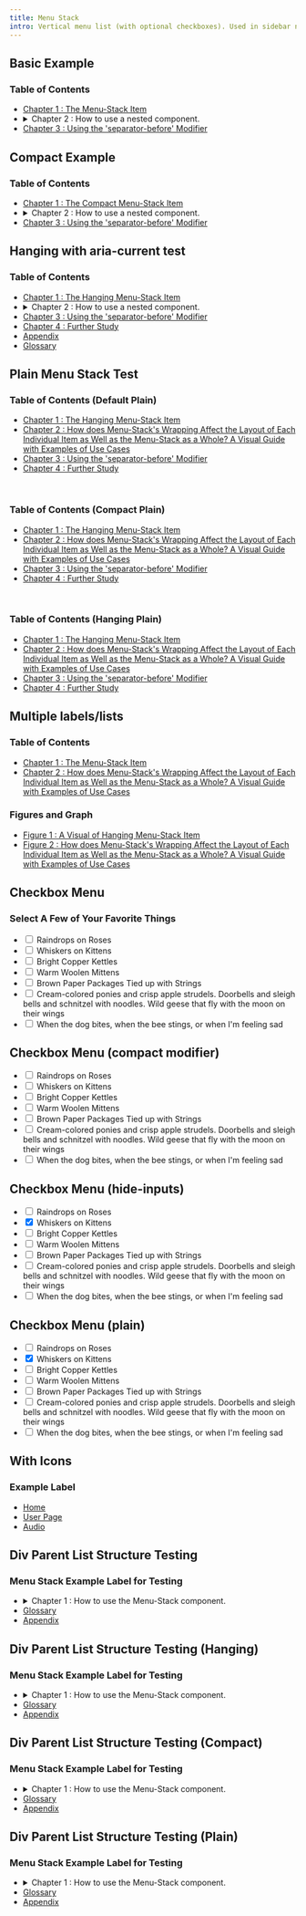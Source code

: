```yaml
---
title: Menu Stack
intro: Vertical menu list (with optional checkboxes). Used in sidebar nav, popover menus, etc
---
```


<h2 class="h2">Basic Example</h2>

<div class="menu-stack">
  <h3 class="menu-stack__label">Table of Contents</h3>
  <ul class="menu-stack__list">
    <li class="menu-stack__item">
      <a class="menu-stack__link" href="#" >Chapter 1 : The Menu-Stack Item</a>
    </li>
    <li class="menu-stack__item">
      <details class="menu-stack__collapsible">
        <summary class="menu-stack__toggle">
          <span class="menu-stack__toggle-content"><span class="menu-stack__link-text">Chapter 2 : How to use a nested component.</span></span>
          <span class="menu-stack__toggle-icon css-icon css-icon--angle-down-to-up" aria-hidden="true"></span>
        </summary>
        <div class="menu-stack__collapsible-content">
          <ul class="menu-stack__list">
            <li class="menu-stack__item">
              <a class="menu-stack__link" href="#">Chapter 1.A : A Visual of a Link</a>
            </li>
            <li class="menu-stack__item">
              <details class="menu-stack__collapsible">
                <summary class="menu-stack__toggle">
                  <span class="menu-stack__toggle-content"><span class="menu-stack__link-text">Chapter 2.B : How to Use Menu-Stacks with More than 2 Levels.</span></span>
                  <span class="menu-stack__toggle-icon css-icon css-icon--angle-down-to-up" aria-hidden="true"></span>
                </summary>
                <div class="menu-stack__collapsible-content">
                  <ul class="menu-stack__list">
                    <li class="menu-stack__item"><a class="menu-stack__link" href="#">Chapter 2.B.i : A First Look at a Nested Item </a></li>
                    <li class="menu-stack__item">
                      <a class="menu-stack__link" href="#">Chapter 2.B.ii : How does Menu-Stack's Wrapping Affect the Layout of Each Individual Item as Well as the Menu-Stack as a Whole? A Visual Guide with Examples of Use Cases</a>
                    </li>
                  </ul>
                </div>
              </details>
            </li>
          </ul>
        </div>
      </details>
    </li>
    <li class="menu-stack__item menu-stack__item--separator-before">
      <a class="menu-stack__link" href="#">Chapter 3 : Using the 'separator-before' Modifier</a>
    </li>
  </ul>
</div>

<h2 class="h2">Compact Example</h2>

<div class="menu-stack menu-stack--compact">
  <h3 class="menu-stack__label">Table of Contents</h3>
  <ul class="menu-stack__list">
    <li class="menu-stack__item">
      <a class="menu-stack__link" href="#" >Chapter 1 : The Compact Menu-Stack Item</a>
    </li>
    <li class="menu-stack__item">
      <details class="menu-stack__collapsible">
        <summary class="menu-stack__toggle">
          <span class="menu-stack__toggle-content"><span class="menu-stack__link-text">Chapter 2 : How to use a nested component.</span></span>
          <span class="menu-stack__toggle-icon css-icon css-icon--angle-down-to-up" aria-hidden="true"></span>
        </summary>
        <div class="menu-stack__collapsible-content">
          <ul class="menu-stack__list">
            <li class="menu-stack__item">
              <a class="menu-stack__link" href="#">Chapter 1.A : A Visual of a Link</a>
            </li>
            <li class="menu-stack__item">
              <details class="menu-stack__collapsible">
                <summary class="menu-stack__toggle">
                  <span class="menu-stack__toggle-content"><span class="menu-stack__link-text">Chapter 2.B : How to Use Menu-Stacks with More than 2 Levels.</span></span>
                  <span class="menu-stack__toggle-icon css-icon css-icon--angle-down-to-up" aria-hidden="true"></span>
                </summary>
                <div class="menu-stack__collapsible-content">
                  <ul class="menu-stack__list">
                    <li class="menu-stack__item"><a class="menu-stack__link" href="#">Chapter 2.B.i : A First Look at a Nested Item </a></li>
                    <li class="menu-stack__item">
                      <a class="menu-stack__link" href="#">Chapter 2.B.ii : How does Menu-Stack's Wrapping Affect the Layout of Each Individual Item as Well as the Menu-Stack as a Whole? A Visual Guide with Examples of Use Cases</a>
                    </li>
                  </ul>
                </div>
              </details>
            </li>
          </ul>
        </div>
      </details>
    </li>
    <li class="menu-stack__item menu-stack__item--separator-before">
      <a class="menu-stack__link" href="#">Chapter 3 : Using the 'separator-before' Modifier</a>
    </li>
  </ul>
</div>

<h2 class="h2">Hanging with aria-current test</h2>

<div class="menu-stack menu-stack--hanging">
  <h3 class="menu-stack__label">Table of Contents</h3>
  <ul class="menu-stack__list">
    <li class="menu-stack__item">
      <a class="menu-stack__link" href="#" >Chapter 1 : The Hanging Menu-Stack Item</a>
    </li>
    <li class="menu-stack__item">
      <details class="menu-stack__collapsible">
        <summary class="menu-stack__toggle">
          <span class="menu-stack__toggle-content"><span class="menu-stack__link-text">Chapter 2 : How to use a nested component.</span></span>
          <span class="menu-stack__toggle-icon css-icon css-icon--angle-down-to-up" aria-hidden="true"></span>
        </summary>
        <div class="menu-stack__collapsible-content">
          <ul class="menu-stack__list">
            <li class="menu-stack__item">
              <a class="menu-stack__link" href="#">Chapter 1.A : A Visual of a Link</a>
            </li>
            <li class="menu-stack__item">
              <details class="menu-stack__collapsible">
                <summary class="menu-stack__toggle">
                  <span class="menu-stack__toggle-content"><span class="menu-stack__link-text">Chapter 2.B : How to Use Menu-Stacks with More than 2 Levels.</span></span>
                  <span class="menu-stack__toggle-icon css-icon css-icon--angle-down-to-up" aria-hidden="true"></span>
                </summary>
                <div class="menu-stack__collapsible-content">
                  <ul class="menu-stack__list">
                    <li class="menu-stack__item"><a class="menu-stack__link" href="#">Chapter 2.B.i : A First Look at a Nested Item </a></li>
                    <li class="menu-stack__item">
                      <a class="menu-stack__link" href="#">Chapter 2.B.ii : How does Menu-Stack's Wrapping Affect the Layout of Each Individual Item as Well as the Menu-Stack as a Whole? A Visual Guide with Examples of Use Cases</a>
                    </li>
                  </ul>
                </div>
              </details>
            </li>
          </ul>
        </div>
      </details>
    </li>
    <li class="menu-stack__item menu-stack__item--separator-before">
      <a class="menu-stack__link" href="#">Chapter 3 : Using the 'separator-before' Modifier</a>
    </li>
    <li class="menu-stack__item">
      <a class="menu-stack__link" href="#">Chapter 4 : Further Study</a>
    </li>
    <li class="menu-stack__item">
      <a class="menu-stack__link" href="#">Appendix</a>
    </li>
    <li class="menu-stack__item">
      <a class="menu-stack__link" href="#">Glossary</a>
    </li>
  </ul>
</div>

<h2 class="h2">Plain Menu Stack Test</h2>

<div class="menu-stack menu-stack--plain">
  <h3 class="menu-stack__label">Table of Contents (Default Plain)</h3>
  <ul class="menu-stack__list">
    <li class="menu-stack__item">
      <a class="menu-stack__link" href="#" >Chapter 1 : The Hanging Menu-Stack Item</a>
    </li>
    <li class="menu-stack__item">
      <a class="menu-stack__link" href="#" aria-current="page">Chapter 2 : How does Menu-Stack's Wrapping Affect the Layout of Each Individual Item as Well as the Menu-Stack as a Whole? A Visual Guide with Examples of Use Cases</a>
    </li>
    <li class="menu-stack__item menu-stack__item--separator-before">
      <a class="menu-stack__link" href="#">Chapter 3 : Using the 'separator-before' Modifier</a>
    </li>
    <li class="menu-stack__item">
      <a class="menu-stack__link" href="#">Chapter 4 : Further Study</a>
    </li>
  </ul>
</div>

<br>

<div class="menu-stack menu-stack--plain menu-stack--compact">
  <h3 class="menu-stack__label">Table of Contents (Compact Plain)</h3>
  <ul class="menu-stack__list">
    <li class="menu-stack__item">
      <a class="menu-stack__link" href="#" >Chapter 1 : The Hanging Menu-Stack Item</a>
    </li>
    <li class="menu-stack__item">
      <a class="menu-stack__link" href="#" aria-current="page">Chapter 2 : How does Menu-Stack's Wrapping Affect the Layout of Each Individual Item as Well as the Menu-Stack as a Whole? A Visual Guide with Examples of Use Cases</a>
    </li>
    <li class="menu-stack__item menu-stack__item--separator-before">
      <a class="menu-stack__link" href="#">Chapter 3 : Using the 'separator-before' Modifier</a>
    </li>
    <li class="menu-stack__item">
      <a class="menu-stack__link" href="#">Chapter 4 : Further Study</a>
    </li>
  </ul>
</div>

<br>

<div class="menu-stack menu-stack--plain menu-stack--hanging">
  <h3 class="menu-stack__label">Table of Contents (Hanging Plain)</h3>
  <ul class="menu-stack__list">
    <li class="menu-stack__item">
      <a class="menu-stack__link" href="#" >Chapter 1 : The Hanging Menu-Stack Item</a>
    </li>
    <li class="menu-stack__item">
      <a class="menu-stack__link" href="#" aria-current="page">Chapter 2 : How does Menu-Stack's Wrapping Affect the Layout of Each Individual Item as Well as the Menu-Stack as a Whole? A Visual Guide with Examples of Use Cases</a>
    </li>
    <li class="menu-stack__item menu-stack__item--separator-before">
      <a class="menu-stack__link" href="#">Chapter 3 : Using the 'separator-before' Modifier</a>
    </li>
    <li class="menu-stack__item">
      <a class="menu-stack__link" href="#">Chapter 4 : Further Study</a>
    </li>
  </ul>
</div>

<h2 class="h2">Multiple labels/lists</h2>

<div class="menu-stack menu-stack--separated">
  <h3 class="menu-stack__label">Table of Contents</h3>
  <ul class="menu-stack__list">
    <li class="menu-stack__item">
      <a class="menu-stack__link is-active" href="#" >Chapter 1 : The Menu-Stack Item</a>
    </li>
    <li class="menu-stack__item">
      <a class="menu-stack__link" href="#">Chapter 2 : How does Menu-Stack's Wrapping Affect the Layout of Each Individual Item as Well as the Menu-Stack as a Whole? A Visual Guide with Examples of Use Cases</a>
    </li>
  </ul>
</div>
<div class="menu-stack menu-stack--hanging menu-stack--separated">
  <h3 class="menu-stack__label">Figures and Graph</h3>
  <ul class="menu-stack__list">
    <li class="menu-stack__item">
      <a class="menu-stack__link" href="#">Figure 1 : A Visual of Hanging Menu-Stack Item</a>
    </li>
    <li class="menu-stack__item">
      <a class="menu-stack__link" href="#">Figure 2 : How does Menu-Stack's Wrapping Affect the Layout of Each Individual Item as Well as the Menu-Stack as a Whole? A Visual Guide with Examples of Use Cases</a>
    </li>
  </ul>
</div>



<h2 class="h2">Checkbox Menu</h2>

<div class="menu-stack form-theme">
  <h3 class="menu-stack__label">Select A Few of Your Favorite Things</h3>
  <ul class="menu-stack__list">
    <li class="menu-stack__item">
      <div class="menu-stack__selectable">
        <input type="checkbox" id="cb-1">
        <label for="cb-1">Raindrops on Roses</label>
      </div>
    </li>
    <li class="menu-stack__item">
      <div class="menu-stack__selectable">
        <input type="checkbox" id="cb-2">
        <label for="cb-2">Whiskers on Kittens</label>
      </div>
    </li>
    <li class="menu-stack__item menu-stack__item--separator-before">
      <div class="menu-stack__selectable">
        <input type="checkbox" id="cb-3">
        <label for="cb-3">Bright Copper Kettles</label>
      </div>
    </li>
    <li class="menu-stack__item">
      <div class="menu-stack__selectable">
        <input type="checkbox" id="cb-4">
        <label for="cb-4">Warm Woolen Mittens</label>
      </div>
    </li>
    <li class="menu-stack__item">
      <div class="menu-stack__selectable">
        <input type="checkbox" id="cb-5">
        <label for="cb-5">Brown Paper Packages Tied up with Strings</label>
      </div>
    </li>
    <li class="menu-stack__item">
      <div class="menu-stack__selectable">
        <input type="checkbox" id="cb-6">
        <label for="cb-6">Cream-colored ponies and crisp apple strudels. Doorbells and sleigh bells and schnitzel with noodles. Wild geese that fly with the moon on their wings</label>
      </div>
    </li>
    <li class="menu-stack__item">
      <div class="menu-stack__selectable">
        <input type="checkbox" id="cb-8">
        <label for="cb-8">When the dog bites, when the bee stings, or when I'm feeling sad</label>
      </div>
    </li>
  </ul>
</div>

<h2 class="h2">Checkbox Menu (compact modifier)</h2>

<div class="menu-stack menu-stack--compact form-theme">
  <ul class="menu-stack__list">
    <li class="menu-stack__item">
      <div class="menu-stack__selectable">
        <input type="checkbox" id="cb-c-1">
        <label for="cb-c-1">Raindrops on Roses</label>
      </div>
    </li>
    <li class="menu-stack__item">
      <div class="menu-stack__selectable">
        <input type="checkbox" id="cb-c-2">
        <label for="cb-c-2">Whiskers on Kittens</label>
      </div>
    </li>
    <li class="menu-stack__item menu-stack__item--separator-before">
      <div class="menu-stack__selectable">
        <input type="checkbox" id="cb-c-3">
        <label for="cb-c-3">Bright Copper Kettles</label>
      </div>
    </li>
    <li class="menu-stack__item">
      <div class="menu-stack__selectable">
        <input type="checkbox" id="cb-c-4">
        <label for="cb-c-4">Warm Woolen Mittens</label>
      </div>
    </li>
    <li class="menu-stack__item">
      <div class="menu-stack__selectable">
        <input type="checkbox" id="cb-c-5">
        <label for="cb-c-5">Brown Paper Packages Tied up with Strings</label>
      </div>
    </li>
    <li class="menu-stack__item">
      <div class="menu-stack__selectable">
        <input type="checkbox" id="cb-c-6">
        <label for="cb-c-6">Cream-colored ponies and crisp apple strudels. Doorbells and sleigh bells and schnitzel with noodles. Wild geese that fly with the moon on their wings</label>
      </div>
    </li>
    <li class="menu-stack__item">
      <div class="menu-stack__selectable">
        <input type="checkbox" id="cb-c-7">
        <label for="cb-c-7">When the dog bites, when the bee stings, or when I'm feeling sad</label>
      </div>
    </li>
  </ul>
</div>

<h2 class="h2">Checkbox Menu (hide-inputs)</h2>

<div class="menu-stack form-theme menu-stack--hide-inputs">
  <ul class="menu-stack__list">
    <li class="menu-stack__item">
      <div class="menu-stack__selectable">
        <input type="checkbox" id="cb-no-input-1">
        <label for="cb-no-input-1">Raindrops on Roses</label>
      </div>
    </li>
    <li class="menu-stack__item">
      <div class="menu-stack__selectable">
        <input type="checkbox" id="cb-no-input-2" checked>
        <label for="cb-no-input-2">Whiskers on Kittens</label>
      </div>
    </li>
    <li class="menu-stack__item menu-stack__item--separator-before">
      <div class="menu-stack__selectable">
        <input type="checkbox" id="cb-no-input-3">
        <label for="cb-no-input-3">Bright Copper Kettles</label>
      </div>
    </li>
    <li class="menu-stack__item">
      <div class="menu-stack__selectable">
        <input type="checkbox" id="cb-no-input-4">
        <label for="cb-no-input-4">Warm Woolen Mittens</label>
      </div>
    </li>
    <li class="menu-stack__item">
      <div class="menu-stack__selectable">
        <input type="checkbox" id="cb-no-input-5">
        <label for="cb-no-input-5">Brown Paper Packages Tied up with Strings</label>
      </div>
    </li>
    <li class="menu-stack__item">
      <div class="menu-stack__selectable">
        <input type="checkbox" id="cb-no-input-6">
        <label for="cb-no-input-6">Cream-colored ponies and crisp apple strudels. Doorbells and sleigh bells and schnitzel with noodles. Wild geese that fly with the moon on their wings</label>
      </div>
    </li>
    <li class="menu-stack__item">
      <div class="menu-stack__selectable">
        <input type="checkbox" id="cb-no-input-7">
        <label for="cb-no-input-7">When the dog bites, when the bee stings, or when I'm feeling sad</label>
      </div>
    </li>
  </ul>
</div>

<h2 class="h2">Checkbox Menu (plain)</h2>

<div class="menu-stack form-theme menu-stack--plain">
  <ul class="menu-stack__list">
    <li class="menu-stack__item">
      <div class="menu-stack__selectable">
        <input type="checkbox" id="cb-plain-1">
        <label for="cb-plain-1">Raindrops on Roses</label>
      </div>
    </li>
    <li class="menu-stack__item">
      <div class="menu-stack__selectable">
        <input type="checkbox" id="cb-plain-2" checked>
        <label for="cb-plain-2">Whiskers on Kittens</label>
      </div>
    </li>
    <li class="menu-stack__item menu-stack__item--separator-before">
      <div class="menu-stack__selectable">
        <input type="checkbox" id="cb-plain-3">
        <label for="cb-plain-3">Bright Copper Kettles</label>
      </div>
    </li>
    <li class="menu-stack__item">
      <div class="menu-stack__selectable">
        <input type="checkbox" id="cb-plain-4">
        <label for="cb-plain-4">Warm Woolen Mittens</label>
      </div>
    </li>
    <li class="menu-stack__item">
      <div class="menu-stack__selectable">
        <input type="checkbox" id="cb-plain-5">
        <label for="cb-plain-5">Brown Paper Packages Tied up with Strings</label>
      </div>
    </li>
    <li class="menu-stack__item">
      <div class="menu-stack__selectable">
        <input type="checkbox" id="cb-plain-6">
        <label for="cb-plain-6">Cream-colored ponies and crisp apple strudels. Doorbells and sleigh bells and schnitzel with noodles. Wild geese that fly with the moon on their wings</label>
      </div>
    </li>
    <li class="menu-stack__item">
      <div class="menu-stack__selectable">
        <input type="checkbox" id="cb-plain-7">
        <label for="cb-plain-7">When the dog bites, when the bee stings, or when I'm feeling sad</label>
      </div>
    </li>
  </ul>
</div>

<h2 class="h2">With Icons</h2>

<div class="menu-stack">
  <h3 class="menu-stack__label">Example Label</h3>
  <ul class="menu-stack__list">
    <li class="menu-stack__item">
      <a class="menu-stack__link" href="#" >
        <span class="menu-stack__link-icon fas fa-house" aria-hidden="true"></span>
        <span class="menu-stack__link-text">Home</span>
      </a>
    </li>
    <li class="menu-stack__item">
      <a class="menu-stack__link is-active" href="#" >
        <span class="menu-stack__link-icon fas fa-user" aria-hidden="true"></span>
        <span class="menu-stack__link-text">User Page</span>
      </a>
    </li>
    <li class="menu-stack__item">
      <a class="menu-stack__link" href="#" >
        <span class="menu-stack__link-icon fas fa-music" aria-hidden="true"></span>
        <span class="menu-stack__link-text">Audio</span>
      </a>
    </li>
  </ul>
</div>

<!-- begin tests move to the bottom at the end -->

<h2 class="h2">Div Parent List Structure Testing</h2>

<section class="menu-stack">
  <h3 class="menu-stack__label">Menu Stack Example Label for Testing</h3>
  <ul class="menu-stack__list">
    <li class="menu-stack__item">
      <details class="menu-stack__collapsible">
        <summary class="menu-stack__toggle">
          <span class="menu-stack__toggle-content"><span class="menu-stack__link-text">Chapter 1 : How to use the Menu-Stack component.</span></span>
          <span class="menu-stack__toggle-icon css-icon css-icon--angle-down-to-up" aria-hidden="true"></span>
        </summary>
        <div class="menu-stack__collapsible-content">
          <div class="menu-stack__list menu-stack__list--pseudo">
            <div class="menu-stack__item menu-stack__item--parent"><a class="menu-stack__link menu-stack__link--parent" href="#">Overview</a></div>
          </div>
          <ul class="menu-stack__list">
            <li class="menu-stack__item">
              <a class="menu-stack__link" href="#">Chapter 1.A : A Visual of a Link</a>
            </li>
            <li class="menu-stack__item">
              <details class="menu-stack__collapsible">
                <summary class="menu-stack__toggle">
                  <span class="menu-stack__toggle-content"><span class="menu-stack__link-text">Chapter 1.B : How to Use Menu-Stacks with More than 2 Levels.</span></span>
                  <span class="menu-stack__toggle-icon css-icon css-icon--angle-down-to-up" aria-hidden="true"></span>
                </summary>
                <div class="menu-stack__collapsible-content">
                  <div class="menu-stack__list menu-stack__list--pseudo">
                    <div class="menu-stack__item menu-stack__item--parent"><a class="menu-stack__link menu-stack__link--parent" href="#">Overview</a></div>
                  </div>
                  <ul class="menu-stack__list">
                    <li class="menu-stack__item"><a class="menu-stack__link" href="#">Chapter 1.B.i : A First Look at a Nested Item </a></li>
                    <li class="menu-stack__item">
                      <a class="menu-stack__link" href="#">Chapter 1.B.ii : How does Menu-Stack's Wrapping Affect the Layout of Each Individual Item as Well as the Menu-Stack as a Whole? A Visual Guide with Examples of Use Cases</a>
                    </li>
                  </ul>
                </div>
              </details>
            </li>
          </ul>
        </div>
      </details>
    </li>
    <li class="menu-stack__item">
      <a class="menu-stack__link" href="#">Glossary</a>
    </li>
    <li class="menu-stack__item">
      <a class="menu-stack__link" href="#">Appendix</a>
    </li>
  </ul>
</section>

<h2 class="h2">Div Parent List Structure Testing (Hanging)</h2>

<section class="menu-stack menu-stack--hanging">
  <h3 class="menu-stack__label">Menu Stack Example Label for Testing</h3>
  <ul class="menu-stack__list">
    <li class="menu-stack__item">
      <details class="menu-stack__collapsible">
        <summary class="menu-stack__toggle">
          <span class="menu-stack__toggle-content"><span class="menu-stack__link-text">Chapter 1 : How to use the Menu-Stack component.</span></span>
          <span class="menu-stack__toggle-icon css-icon css-icon--angle-down-to-up" aria-hidden="true"></span>
        </summary>
        <div class="menu-stack__collapsible-content">
          <div class="menu-stack__list menu-stack__list--pseudo">
            <div class="menu-stack__item menu-stack__item--parent"><a class="menu-stack__link menu-stack__link--parent" href="#">Overview</a></div>
          </div>
          <ul class="menu-stack__list">
            <li class="menu-stack__item">
              <a class="menu-stack__link" href="#">Chapter 1.A : A Visual of a Link</a>
            </li>
            <li class="menu-stack__item">
              <details class="menu-stack__collapsible">
                <summary class="menu-stack__toggle">
                  <span class="menu-stack__toggle-content"><span class="menu-stack__link-text">Chapter 1.B : How to Use Menu-Stacks with More than 2 Levels.</span></span>
                  <span class="menu-stack__toggle-icon css-icon css-icon--angle-down-to-up" aria-hidden="true"></span>
                </summary>
                <div class="menu-stack__collapsible-content">
                  <div class="menu-stack__list menu-stack__list--pseudo">
                    <div class="menu-stack__item menu-stack__item--parent"><a class="menu-stack__link menu-stack__link--parent" href="#">Overview</a></div>
                  </div>
                  <ul class="menu-stack__list">
                    <li class="menu-stack__item"><a class="menu-stack__link" href="#">Chapter 1.B.i : A First Look at a Nested Item </a></li>
                    <li class="menu-stack__item">
                      <a class="menu-stack__link" href="#">Chapter 1.B.ii : How does Menu-Stack's Wrapping Affect the Layout of Each Individual Item as Well as the Menu-Stack as a Whole? A Visual Guide with Examples of Use Cases</a>
                    </li>
                  </ul>
                </div>
              </details>
            </li>
          </ul>
        </div>
      </details>
    </li>
    <li class="menu-stack__item">
      <a class="menu-stack__link" href="#">Glossary</a>
    </li>
    <li class="menu-stack__item">
      <a class="menu-stack__link" href="#">Appendix</a>
    </li>
  </ul>
</section>

<h2 class="h2">Div Parent List Structure Testing (Compact)</h2>

<section class="menu-stack menu-stack--compact">
  <h3 class="menu-stack__label">Menu Stack Example Label for Testing</h3>
  <ul class="menu-stack__list">
    <li class="menu-stack__item">
      <details class="menu-stack__collapsible">
        <summary class="menu-stack__toggle">
          <span class="menu-stack__toggle-content"><span class="menu-stack__link-text">Chapter 1 : How to use the Menu-Stack component.</span></span>
          <span class="menu-stack__toggle-icon css-icon css-icon--angle-down-to-up" aria-hidden="true"></span>
        </summary>
        <div class="menu-stack__collapsible-content">
          <div class="menu-stack__list menu-stack__list--pseudo">
            <div class="menu-stack__item menu-stack__item--parent"><a class="menu-stack__link menu-stack__link--parent" href="#">Overview</a></div>
          </div>
          <ul class="menu-stack__list">
            <li class="menu-stack__item">
              <a class="menu-stack__link" href="#">Chapter 1.A : A Visual of a Link</a>
            </li>
            <li class="menu-stack__item">
              <details class="menu-stack__collapsible">
                <summary class="menu-stack__toggle">
                  <span class="menu-stack__toggle-content"><span class="menu-stack__link-text">Chapter 1.B : How to Use Menu-Stacks with More than 2 Levels.</span></span>
                  <span class="menu-stack__toggle-icon css-icon css-icon--angle-down-to-up" aria-hidden="true"></span>
                </summary>
                <div class="menu-stack__collapsible-content">
                  <div class="menu-stack__list menu-stack__list--pseudo">
                    <div class="menu-stack__item menu-stack__item--parent"><a class="menu-stack__link menu-stack__link--parent" href="#">Overview</a></div>
                  </div>
                  <ul class="menu-stack__list">
                    <li class="menu-stack__item"><a class="menu-stack__link" href="#">Chapter 1.B.i : A First Look at a Nested Item </a></li>
                    <li class="menu-stack__item">
                      <a class="menu-stack__link" href="#">Chapter 1.B.ii : How does Menu-Stack's Wrapping Affect the Layout of Each Individual Item as Well as the Menu-Stack as a Whole? A Visual Guide with Examples of Use Cases</a>
                    </li>
                  </ul>
                </div>
              </details>
            </li>
          </ul>
        </div>
      </details>
    </li>
    <li class="menu-stack__item">
      <a class="menu-stack__link" href="#">Glossary</a>
    </li>
    <li class="menu-stack__item">
      <a class="menu-stack__link" href="#">Appendix</a>
    </li>
  </ul>
</section>

<h2 class="h2">Div Parent List Structure Testing (Plain)</h2>

<section class="menu-stack menu-stack--plain">
  <h3 class="menu-stack__label">Menu Stack Example Label for Testing</h3>
  <ul class="menu-stack__list">
    <li class="menu-stack__item">
      <details class="menu-stack__collapsible">
        <summary class="menu-stack__toggle">
          <span class="menu-stack__toggle-content"><span class="menu-stack__link-text">Chapter 1 : How to use the Menu-Stack component.</span></span>
          <span class="menu-stack__toggle-icon css-icon css-icon--angle-down-to-up" aria-hidden="true"></span>
        </summary>
        <div class="menu-stack__collapsible-content">
          <div class="menu-stack__list menu-stack__list--pseudo">
            <div class="menu-stack__item menu-stack__item--parent"><a class="menu-stack__link menu-stack__link--parent" href="#">Overview</a></div>
          </div>
          <ul class="menu-stack__list">
            <li class="menu-stack__item">
              <a class="menu-stack__link" href="#">Chapter 1.A : A Visual of a Link</a>
            </li>
            <li class="menu-stack__item">
              <details class="menu-stack__collapsible">
                <summary class="menu-stack__toggle">
                  <span class="menu-stack__toggle-content"><span class="menu-stack__link-text">Chapter 1.B : How to Use Menu-Stacks with More than 2 Levels.</span></span>
                  <span class="menu-stack__toggle-icon css-icon css-icon--angle-down-to-up" aria-hidden="true"></span>
                </summary>
                <div class="menu-stack__collapsible-content">
                  <div class="menu-stack__list menu-stack__list--pseudo">
                    <div class="menu-stack__item menu-stack__item--parent"><a class="menu-stack__link menu-stack__link--parent" href="#">Overview</a></div>
                  </div>
                  <ul class="menu-stack__list">
                    <li class="menu-stack__item"><a class="menu-stack__link" href="#">Chapter 1.B.i : A First Look at a Nested Item </a></li>
                    <li class="menu-stack__item">
                      <a class="menu-stack__link" href="#">Chapter 1.B.ii : How does Menu-Stack's Wrapping Affect the Layout of Each Individual Item as Well as the Menu-Stack as a Whole? A Visual Guide with Examples of Use Cases</a>
                    </li>
                  </ul>
                </div>
              </details>
            </li>
          </ul>
        </div>
      </details>
    </li>
    <li class="menu-stack__item">
      <a class="menu-stack__link" href="#">Glossary</a>
    </li>
    <li class="menu-stack__item">
      <a class="menu-stack__link" href="#">Appendix</a>
    </li>
  </ul>
</section>

<!-- end tests -->
